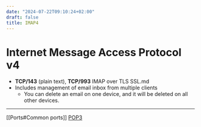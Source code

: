 ```yaml
---
date: "2024-07-22T09:10:24+02:00"
draft: false
title: IMAP4
---
```


# Internet Message Access Protocol v4

-   **TCP/143** (plain text), **TCP/993** IMAP over TLS SSL.md
-   Includes management of email inbox from multiple clients
    -   You can delete an email on one device, and it will be deleted on
        all other devices.

------------------------------------------------------------------------

\[\[Ports#Common ports\]\] [POP3](/protocols/POP3)
